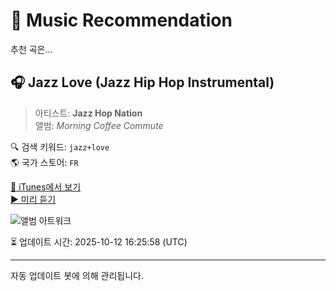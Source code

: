 
# 🎵 Music Recommendation

추천 곡은...

## 🎧 Jazz Love (Jazz Hip Hop Instrumental)  
> 아티스트: **Jazz Hop Nation**  
> 앨범: _Morning Coffee Commute_  

🔍 검색 키워드: `jazz+love`  
🌎 국가 스토어: `FR`

[🔗 iTunes에서 보기](https://music.apple.com/fr/album/jazz-love-jazz-hip-hop-instrumental/1531948892?i=1531949512&uo=4)  
[▶️ 미리 듣기](https://audio-ssl.itunes.apple.com/itunes-assets/AudioPreview115/v4/bd/4e/24/bd4e24d1-4ead-5937-0fd2-db504f7a97a6/mzaf_10627178022987105237.plus.aac.p.m4a)

![앨범 아트워크](https://is1-ssl.mzstatic.com/image/thumb/Music124/v4/1a/9d/1e/1a9d1e28-54a5-6de8-76fa-df2117f18a1e/13139.jpg/100x100bb.jpg)

⏳ 업데이트 시간: 2025-10-12 16:25:58 (UTC)

---
자동 업데이트 봇에 의해 관리됩니다.
